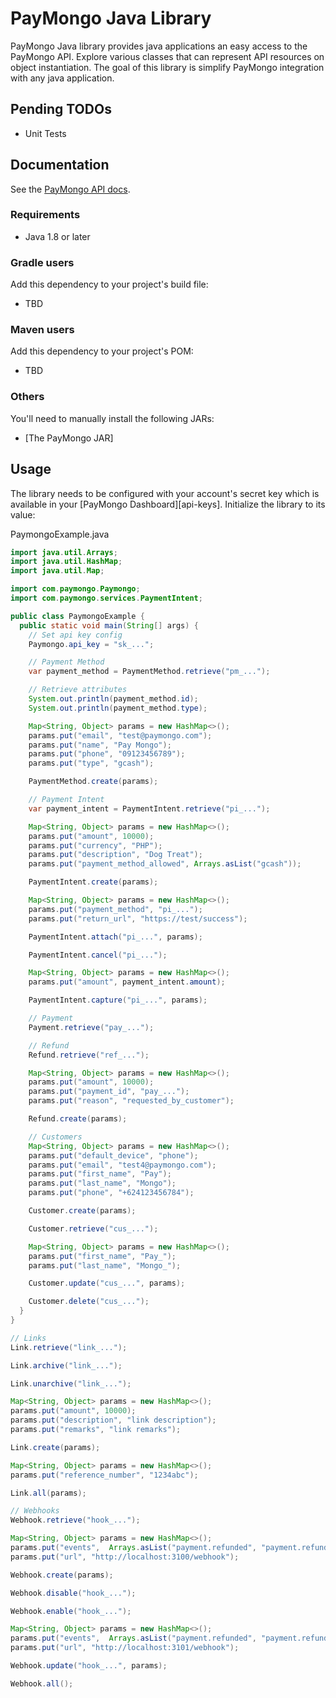 # PayMongo Java Library
PayMongo Java library provides java applications an easy access to the PayMongo API. Explore various classes that can represent API resources on object instantiation. The goal of this library is simplify PayMongo integration with any java application.

## Pending TODOs

- Unit Tests

## Documentation

See the [PayMongo API docs](https://developers.paymongo.com/reference/getting-started-with-your-api).

### Requirements

- Java 1.8 or later

### Gradle users

Add this dependency to your project's build file:
 - TBD

### Maven users

Add this dependency to your project's POM:
 - TBD

### Others

You'll need to manually install the following JARs:

- [The PayMongo JAR]<link>

## Usage

The library needs to be configured with your account's secret key which is
available in your [PayMongo Dashboard][api-keys]. Initialize the library to its
value:

PaymongoExample.java

```java
import java.util.Arrays;
import java.util.HashMap;
import java.util.Map;

import com.paymongo.Paymongo;
import com.paymongo.services.PaymentIntent;

public class PaymongoExample {
  public static void main(String[] args) {
    // Set api key config
    Paymongo.api_key = "sk_...";

    // Payment Method
    var payment_method = PaymentMethod.retrieve("pm_...");

    // Retrieve attributes
    System.out.println(payment_method.id);
    System.out.println(payment_method.type);

    Map<String, Object> params = new HashMap<>();
    params.put("email", "test@paymongo.com");
    params.put("name", "Pay Mongo");
    params.put("phone", "09123456789");
    params.put("type", "gcash");

    PaymentMethod.create(params);

    // Payment Intent
    var payment_intent = PaymentIntent.retrieve("pi_...");

    Map<String, Object> params = new HashMap<>();
    params.put("amount", 10000);
    params.put("currency", "PHP");
    params.put("description", "Dog Treat");
    params.put("payment_method_allowed", Arrays.asList("gcash"));

    PaymentIntent.create(params);

    Map<String, Object> params = new HashMap<>();
    params.put("payment_method", "pi_...");
    params.put("return_url", "https://test/success");

    PaymentIntent.attach("pi_...", params);

    PaymentIntent.cancel("pi_...");

    Map<String, Object> params = new HashMap<>();
    params.put("amount", payment_intent.amount);

    PaymentIntent.capture("pi_...", params);

    // Payment
    Payment.retrieve("pay_...");

    // Refund
    Refund.retrieve("ref_...");

    Map<String, Object> params = new HashMap<>();
    params.put("amount", 10000);
    params.put("payment_id", "pay_...");
    params.put("reason", "requested_by_customer");

    Refund.create(params);

    // Customers
    Map<String, Object> params = new HashMap<>();
    params.put("default_device", "phone");
    params.put("email", "test4@paymongo.com");
    params.put("first_name", "Pay");
    params.put("last_name", "Mongo");
    params.put("phone", "+624123456784");

    Customer.create(params);

    Customer.retrieve("cus_...");

    Map<String, Object> params = new HashMap<>();
    params.put("first_name", "Pay_");
    params.put("last_name", "Mongo_");

    Customer.update("cus_...", params);

    Customer.delete("cus_...");
  }
}

```

```java
// Links
Link.retrieve("link_...");

Link.archive("link_...");

Link.unarchive("link_...");

Map<String, Object> params = new HashMap<>();
params.put("amount", 10000);
params.put("description", "link description");
params.put("remarks", "link remarks");

Link.create(params);

Map<String, Object> params = new HashMap<>();
params.put("reference_number", "1234abc");

Link.all(params);
```

```java
// Webhooks
Webhook.retrieve("hook_...");

Map<String, Object> params = new HashMap<>();
params.put("events",  Arrays.asList("payment.refunded", "payment.refund.updated"));
params.put("url", "http://localhost:3100/webhook");

Webhook.create(params);

Webhook.disable("hook_...");

Webhook.enable("hook_...");

Map<String, Object> params = new HashMap<>();
params.put("events",  Arrays.asList("payment.refunded", "payment.refund.updated"));
params.put("url", "http://localhost:3101/webhook");

Webhook.update("hook_...", params);

Webhook.all();
```
